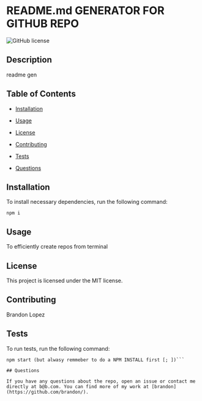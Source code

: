 # README.md GENERATOR FOR GITHUB REPO
![GitHub license](https://img.shields.io/badge/license-MIT-blue.svg)

## Description

readme gen

## Table of Contents 

* [Installation](#installation)

* [Usage](#usage)

* [License](#license)

* [Contributing](#contributing)

* [Tests](#tests)

* [Questions](#questions)

## Installation

To install necessary dependencies, run the following command:

```
npm i
```

## Usage

To efficiently create repos from terminal

## License

This project is licensed under the MIT license.
  
## Contributing

Brandon Lopez

## Tests

To run tests, run the following command:

```
npm start (but alwasy remmeber to do a NPM INSTALL first [; ])```

## Questions

If you have any questions about the repo, open an issue or contact me directly at b@b.com. You can find more of my work at [brandon](https://github.com/brandon/).

